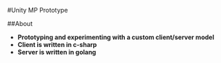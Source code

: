 #Unity MP Prototype

##About

- **Prototyping and experimenting with a custom client/server model**
- **Client is written in c-sharp**
- **Server is written in golang**
